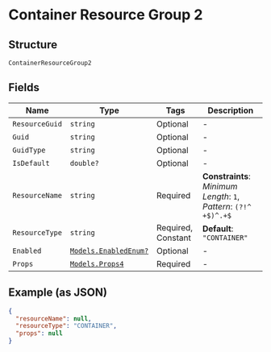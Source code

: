 
# Container Resource Group 2

## Structure

`ContainerResourceGroup2`

## Fields

| Name | Type | Tags | Description |
|  --- | --- | --- | --- |
| `ResourceGuid` | `string` | Optional | - |
| `Guid` | `string` | Optional | - |
| `GuidType` | `string` | Optional | - |
| `IsDefault` | `double?` | Optional | - |
| `ResourceName` | `string` | Required | **Constraints**: *Minimum Length*: `1`, *Pattern*: `(?!^ +$)^.+$` |
| `ResourceType` | `string` | Required, Constant | **Default**: `"CONTAINER"` |
| `Enabled` | [`Models.EnabledEnum?`](../../doc/models/enabled-enum.md) | Optional | - |
| `Props` | [`Models.Props4`](../../doc/models/props-4.md) | Required | - |

## Example (as JSON)

```json
{
  "resourceName": null,
  "resourceType": "CONTAINER",
  "props": null
}
```

